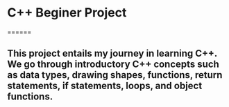 # C++ Beginer Project
======
## This project entails my journey in learning C++. We go through introductory C++ concepts such as data types, drawing shapes, functions, return statements, if statements, loops, and object functions.  
